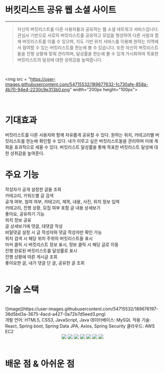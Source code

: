 
# 버킷리스트 공유 웹 소셜 사이트
--------------------
>자신의 버킷리스트를 다른 사용자들과 공유하는 웹 소셜 네트워크 서비스입니다.
>관심사 기반으로 서로의 버킷리스트를 공유하고 모임을 형성하여 다른 사람과 함께 버킷리스트를 이룰 수 있으며,
>지도 기반 위치 서비스를 이용해 원하는 지역에서 참여할 수 있는 버킷리스트를 한눈에 볼 수 있습니다.
>또한 자신의 버킷리스트들을 진행 상황에 맞춰 관리하며, 달성률을 한눈에 볼 수 있게
>가시화하여 목표한 버킷리스트의 달성에 대한 성취감을 높여줍니다.    
<br>

<img src = "https://user-images.githubusercontent.com/54715532/189677632-1c730afe-858a-4b70-94e4-2230c9e313b0.png" width="200px height="100px">



<br>
  
# 기대효과
버킷리스트를 다른 사용자와 함께 자유롭게 공유할 수 있다.
원하는 위치, 카테고리별 버킷리스트를 한눈에 확인할 수 있다.
내가 이루고 싶은 버킷리스트들을 관리하며 미래 계획을 효과적으로 세울 수 있다.
버킷리스트 달성률을 통해 목표한 버킷리스트 달성에 대한 성취감을 높여준다.
<br>
# 주요 기능  
작성자가 공개 설정한 글들 조회  
카테고리, 키워드별 글 검색  
공개 여부, 참여 여부, 카테고리, 제목, 내용, 사진, 위치 정보 입력  
카테고리, 진행 상황, 모집 여부 포함 글 내용 상세보기  
좋아요, 공유하기 기능  
위치 정보 공유  
글 상세보기에 댓글, 대댓글 작성  
비밀댓글 설정 시 글 작성자와 댓글 작성자만 확인 가능  
위치 검색 시 해당 위치 주위의 버킷리스트들 표시  
마커 클릭 시 버킷리스트 정보 표시, 정보 클릭 시 해당 글로 이동  
진행 완료된 버킷리스트를 달성률로 표시  
진행 상황에 따른 게시글 조회  
좋아요한 글, 내가 댓글 단 글, 공유한 글 조회  
<br>
# 기술 스택  
<br>
![image](https://user-images.githubusercontent.com/54715532/189676197-36d5bd3a-3675-4acd-a427-0a72b7d5eed3.png)
<br>
개발 언어: HTML5, CSS3, JavaScript, Java  
데이터베이스: MySQL  
적용 기술: React, Spring boot, Spring Data JPA, Axios, Spring Security  
클라우드: AWS EC2  
<br>
<div align="center">
	<img src="https://img.shields.io/badge/SpringBoot-1572B6?style=flat&logo=SpringBoot&logoColor=white" />
	<img src="https://img.shields.io/badge/React-1572B6?style=flat&logo=React&logoColor=white" />
	<img src="https://img.shields.io/badge/SpringDataJpa-1572B6?style=flat&logo=SpringDataJpa&logoColor=white" />
	<img src="https://img.shields.io/badge/MySQL-1572B6?style=flat&logo=MySQL&logoColor=white" />
	<img src="https://img.shields.io/badge/SpringSecurity-E34F26?style=flat&logo=SpringSecurity&logoColor=white" />
	<img src="https://img.shields.io/badge/Axios-1572B6?style=flat&logo=Axios&logoColor=white" />
	<img src="https://img.shields.io/badge/AWS EC2-1572B6?style=flat&logo=AWS EC2&logoColor=white" />
</div>
<br>

# 배운 점 & 아쉬운 점


